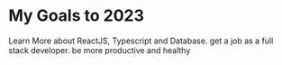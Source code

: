 # My Goals to 2023

Learn More about ReactJS, Typescript and Database.
get a job  as a full stack developer.
be more productive and healthy